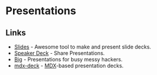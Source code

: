 # Presentations
## Links
- [Slides](https://slides.com/) - Awesome tool to make and present slide decks.
- [Speaker Deck](https://speakerdeck.com/) - Share Presentations.
- [Big](https://github.com/tmcw/big) - Presentations for busy messy hackers.
- [mdx-deck](https://github.com/jxnblk/mdx-deck#readme) - [MDX](https://github.com/mdx-js/mdx#readme)-based presentation decks.